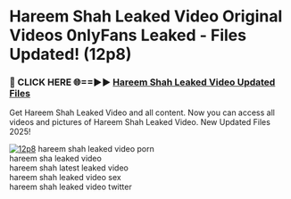 # Hareem Shah Leaked Video Original Videos 0nlyFans Leaked - Files Updated! (12p8)

<h3>🔴 CLICK HERE 🌐==►► <a href="https://tinyurl.com/2jnfzry5" rel="nofollow">Hareem Shah Leaked Video Updated Files</a></h3>

Get Hareem Shah Leaked Video and all content. Now you can access all videos and pictures of Hareem Shah Leaked Video. New Updated Files 2025!

[![12p8](https://i.imgur.com/GyGTBgg.gif)](https://tinyurl.com/2jnfzry5)
hareem shah leaked video porn<br>
hareem sha leaked video<br>
hareem shah latest leaked video<br>
hareem shah leaked video sex<br>
hareem shah leaked video twitter